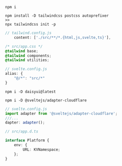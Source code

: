 ```shell
npm i
```

```shell
npm install -D tailwindcss postcss autoprefixer
>>
npx tailwindcss init -p
```

```javascript
// tailwind.config.js
    content: ['./src/**/*.{html,js,svelte,ts}'],
```

```css
/* src/app.css */
@tailwind base;
@tailwind components;
@tailwind utilities;
```

```javascript
// svelte.config.js
alias: {
	"@/*": "src/*"
}
```

```shell
npm i -D daisyui@latest

```

```shell
npm i -D @sveltejs/adapter-cloudflare
```

```javascript
// svelte.config.js
import adapter from '@sveltejs/adapter-cloudflare';
///...
dapter: adapter();
```

```typescript
// src/app.d.ts

interface Platform {
	env: {
		URL: KVNamespace;
	};
}
```

```shell

```

```shell

```

```shell

```
